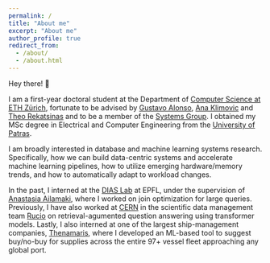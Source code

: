 ```yaml
---
permalink: /
title: "About me"
excerpt: "About me"
author_profile: true
redirect_from: 
  - /about/
  - /about.html
---
```


Hey there! 👋

I am a first-year doctoral student at the Department of [Computer Science at ETH Zürich](https://inf.ethz.ch/), fortunate to be advised by [Gustavo Alonso](https://people.inf.ethz.ch/alonso/), [Ana Klimovic](https://anakli.inf.ethz.ch/) and [Theo Rekatsinas](https://thodrek.github.io/) and to be a member of the [Systems Group](https://systems.ethz.ch/). I obtained my MSc degree in Electrical and Computer Engineering from the [University of Patras](https://www.upatras.gr/en/).

I am broadly interested in database and machine learning systems research. Specifically, how we can build data-centric systems and accelerate machine learning pipelines, how to utilize emerging hardware/memory trends, and how to automatically adapt to workload changes.

In the past, I interned at the [DIAS Lab](https://www.epfl.ch/labs/dias/) at EPFL, under the supervision of [Anastasia Ailamaki](https://people.epfl.ch/anastasia.ailamaki/?lang=en), where I worked on join optimization for large queries. Previously, I have also worked at [CERN](https://home.web.cern.ch/) in the scientific data management team [Rucio](https://rucio.cern.ch/) on retrieval-agumented question answering using transformer models. Lastly, I also interned at one of the largest ship-management companies, [Thenamaris](https://www.thenamaris.com/), where I developed an ML-based tool to suggest buy/no-buy for supplies across the entire 97+ vessel fleet approaching any global port.

[//]: # "During my studies, I explored my interest in aerospace engineering by leading [EUROAVIA Patras](https://patras.euroavia.eu/) and being part of the founding team. I helped organize international [rocketry competitions](https://sloshing.euroavia.eu/), design model rockets, and be part of unforgettable experiences such as [piloting light aircraft](https://www.youtube.com/watch?v=yt_PKnsNZXw)."

